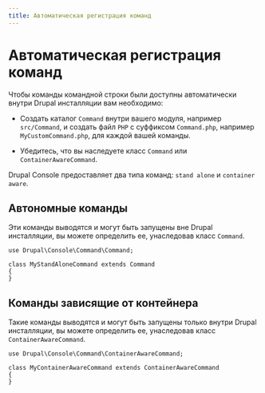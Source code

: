 ```yaml
---
title: Автоматическая регистрация команд
---
```

# Автоматическая регистрация команд

Чтобы команды командной строки были доступны автоматически внутри Drupal инсталляции вам необходимо:

* Создать каталог `Command` внутри вашего модуля, например `src/Command`, и создать файл `PHP` с суффиксом `Command.php`, например `MyCustomCommand.php`, для каждой вашей команды.

* Убедитесь, что вы наследуете класс `Command` или `ContainerAwareCommand`.

Drupal Console предоставляет два типа команд: `stand alone` и `container aware`.

## Автономные команды
Эти команды выводятся и могут быть запущены вне Drupal инсталляции, вы можете определить ее, унаследовав класс `Command`.
```
use Drupal\Console\Command\Command;

class MyStandAloneCommand extends Command
{
}
```
 
## Команды зависящие от контейнера
Такие команды выводятся и могут быть запущены только внутри Drupal инсталляции, вы можете определить ее, унаследовав класс  `ContainerAwareCommand`.
```
use Drupal\Console\Command\ContainerAwareCommand;

class MyContainerAwareCommand extends ContainerAwareCommand
{
}
```
